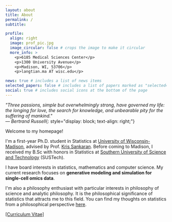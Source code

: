 ```yaml
---
layout: about
title: About
permalink: /
subtitle: 

profile:
  align: right
  image: prof_pic.jpg
  image_circular: false # crops the image to make it circular
  more_info: >
    <p>6185 Medical Sciences Center</p>
    <p>1300 University Avenue</p>
    <p>Madison, WI, 53706</p>
    <p>langtian.ma AT wisc.edu</p>

news: true # includes a list of news items
selected_papers: false # includes a list of papers marked as "selected={true}"
social: true # includes social icons at the bottom of the page
---
```


*"Three passions, simple but overwhelmingly strong, have governed my life: the longing for love, the search for knowledge, and unbearable pity for the suffering of mankind."*  
*— Bertrand Russell*{: style="display: block; text-align: right;"}

Welcome to my homepage!

I'm a first-year Ph.D. student in Statistics at [University of Wisconsin-Madison](https://www.wisc.edu), advised by Prof. [Kris Sankaran](https://measurement-and-microbes.org/_includes/team). Before coming to Madison, I received my B.Sc with honors in Statistics at [Southern University of Science and Technology](https://www.sustech.edu.cn/en/) (SUSTech). 

I have board interests in statistics, mathematics and computer science. My current research focuses on **generative modeling and simulation for single-cell omics data**.

I'm also a philosophy enthusiast with particular interests in philosophy of science and analytic philosophy. It is the philosophical significance of statistics that attracts me to this field. You can find my thoughts on statistics from a philosophical perspective [here](https://langtianm.github.io/blog/2024/Second-order/).



[\[Curriculum Vitae\]](https://langtianm.github.io/assets/documents/LangtianMa_CV.pdf)

